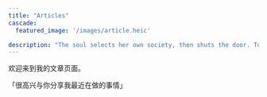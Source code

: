 ```yaml
---
title: "Articles"
cascade:
  featured_image: '/images/article.heic'

description: "The soul selects her own society, then shuts the door. To her divine majority, present no more."
---
```

欢迎来到我的文章页面。

「很高兴与你分享我最近在做的事情」
